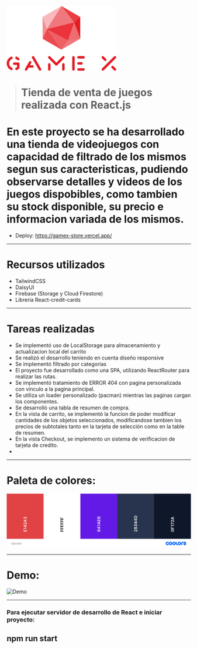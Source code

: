 ![Logo](https://raw.githubusercontent.com/GiorgioCode/tienda-GameX/master/src/GameX-Logo.png)

> # Tienda de venta de juegos realizada con React.js

# En este proyecto se ha desarrollado una tienda de videojuegos con capacidad de filtrado de los mismos segun sus caracteristicas, pudiendo observarse detalles y videos de los juegos dispobibles, como tambien su stock disponible, su precio e informacion variada de los mismos.

-   Deploy: https://gamex-store.vercel.app/

---

# Recursos utilizados

-   TailwindCSS
-   DaisyUI
-   Firebase (Storage y Cloud Firestore)
-   Libreria React-credit-cards

---

# Tareas realizadas

-   Se implementó uso de LocalStorage para almacenamiento y actualizacion local del carrito
-   Se realizó el desarrollo teniendo en cuenta diseño responsive
-   Se implementó filtrado por categorias
-   El proyecto fue desarrollado como una SPA, utilizando ReactRouter para realizar las rutas.
-   Se implementó tratamiento de ERROR 404 con pagina personalizada con vinculo a la pagina principal.
-   Se utiliza un loader personalizado (pacman) mientras las paginas cargan los componentes.
-   Se desarrolló una tabla de resumen de compra.
-   En la vista de carrito, se implementó la funcion de poder modificar cantidades de los objetos seleccionados, modificandose tambien los precios de subtotales tanto en la tarjeta de selección como en la table de resumen.
-   En la vista Checkout, se implemento un sistema de verificacion de tarjeta de credito.
-

---

# Paleta de colores:

![Paleta](https://raw.githubusercontent.com/GiorgioCode/tienda-GameX/master/src/paleta-GameX.png)

---

# Demo:

![Demo](https://raw.githubusercontent.com/GiorgioCode/tienda-GameX/master/src/demo.gif)

---

### Para ejecutar servidor de desarrollo de React e iniciar proyecto:

## npm run start
